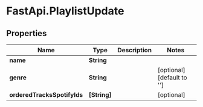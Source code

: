 # FastApi.PlaylistUpdate

## Properties

Name | Type | Description | Notes
------------ | ------------- | ------------- | -------------
**name** | **String** |  | 
**genre** | **String** |  | [optional] [default to &#39;&#39;]
**orderedTracksSpotifyIds** | **[String]** |  | [optional] 


